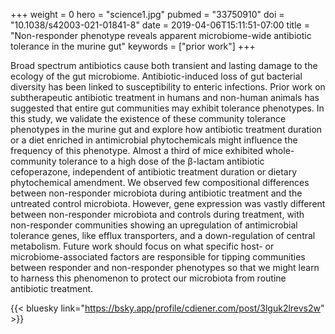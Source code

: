 +++
weight = 0
hero = "science1.jpg"
pubmed = "33750910"
doi = "10.1038/s42003-021-01841-8"
date = 2019-04-06T15:11:51-07:00
title = "Non-responder phenotype reveals apparent microbiome-wide antibiotic tolerance in the murine gut"
keywords = ["prior work"]
+++

Broad spectrum antibiotics cause both transient and lasting damage to the ecology of the
gut microbiome. Antibiotic-induced loss of gut bacterial diversity has been linked to
susceptibility to enteric infections. Prior work on subtherapeutic antibiotic treatment
in humans and non-human animals has suggested that entire gut communities may exhibit
tolerance phenotypes. In this study, we validate the existence of these community
tolerance phenotypes in the murine gut and explore how antibiotic treatment duration or
a diet enriched in antimicrobial phytochemicals might influence the frequency of this
phenotype. Almost a third of mice exhibited whole-community tolerance to a high dose of
the β-lactam antibiotic cefoperazone, independent of antibiotic treatment duration or
dietary phytochemical amendment. We observed few compositional differences between
non-responder microbiota during antibiotic treatment and the untreated control
microbiota. However, gene expression was vastly different between non-responder
microbiota and controls during treatment, with non-responder communities showing an
upregulation of antimicrobial tolerance genes, like efflux transporters, and a
down-regulation of central metabolism. Future work should focus on what specific host-
or microbiome-associated factors are responsible for tipping communities between
responder and non-responder phenotypes so that we might learn to harness this phenomenon
to protect our microbiota from routine antibiotic treatment.

{{< bluesky link="https://bsky.app/profile/cdiener.com/post/3lguk2lrevs2w" >}}
